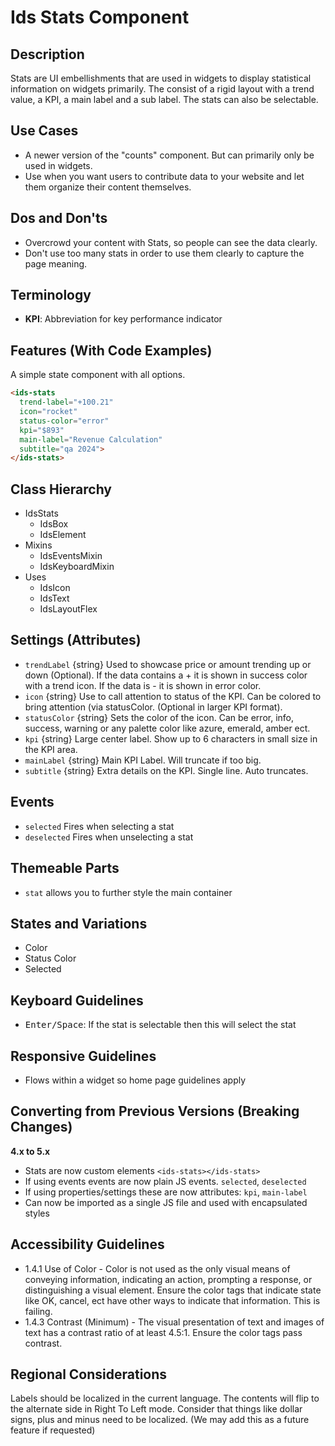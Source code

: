 # Ids Stats Component

## Description

Stats are UI embellishments that are used in widgets to display statistical information on widgets primarily. The consist of a rigid layout with a trend value, a KPI, a main label and a sub label. The stats can also be selectable.

## Use Cases

- A newer version of the "counts" component. But can primarily only be used in widgets.
- Use when you want users to contribute data to your website and let them organize their content themselves.

## Dos and Don'ts

- Overcrowd your content with Stats, so people can see the data clearly.
- Don't use too many stats in order to use them clearly to capture the page meaning.

## Terminology

- **KPI**: Abbreviation for key performance indicator

## Features (With Code Examples)

A simple state component with all options.

```html
<ids-stats
  trend-label="+100.21"
  icon="rocket"
  status-color="error"
  kpi="$893"
  main-label="Revenue Calculation"
  subtitle="qa 2024">
</ids-stats>
```

## Class Hierarchy

- IdsStats
    - IdsBox
    - IdsElement
- Mixins
    - IdsEventsMixin
    - IdsKeyboardMixin
- Uses
    - IdsIcon
    - IdsText
    - IdsLayoutFlex

## Settings (Attributes)

- `trendLabel` {string} Used to showcase price or amount trending up or down (Optional). If the data contains a + it is shown in success color with a trend icon. If the data is - it is shown in error color.
- `icon` {string} Use to call attention to status of the KPI. Can be colored to bring attention (via statusColor. (Optional in larger KPI format).
- `statusColor` {string} Sets the color of the icon. Can be error, info, success, warning or any palette color like azure, emerald, amber ect.
- `kpi` {string} Large center label. Show up to 6 characters in small size in the KPI area.
- `mainLabel` {string} Main KPI Label. Will truncate if too big.
- `subtitle` {string} Extra details on the KPI. Single line. Auto truncates.

## Events

- `selected` Fires when selecting a stat
- `deselected` Fires when unselecting a stat

## Themeable Parts

- `stat` allows you to further style the main container

## States and Variations

- Color
- Status Color
- Selected

## Keyboard Guidelines

- <kbd>Enter/Space</kbd>: If the stat is selectable then this will select the stat

## Responsive Guidelines

- Flows within a widget so home page guidelines apply

## Converting from Previous Versions (Breaking Changes)

**4.x to 5.x**

- Stats are now custom elements `<ids-stats></ids-stats>`
- If using events events are now plain JS events. `selected`, `deselected`
- If using properties/settings these are now attributes: `kpi`, `main-label`
- Can now be imported as a single JS file and used with encapsulated styles

## Accessibility Guidelines

- 1.4.1 Use of Color - Color is not used as the only visual means of conveying information, indicating an action, prompting a response, or distinguishing a visual element. Ensure the color tags that indicate state like OK, cancel, ect have other ways to indicate that information. This is failing.
- 1.4.3 Contrast (Minimum) - The visual presentation of text and images of text has a contrast ratio of at least 4.5:1.   Ensure the color tags pass contrast.

## Regional Considerations

Labels should be localized in the current language. The contents will flip to the alternate side in Right To Left mode. Consider that things like dollar signs, plus and minus need to be localized. (We may add this as a future feature if requested)
